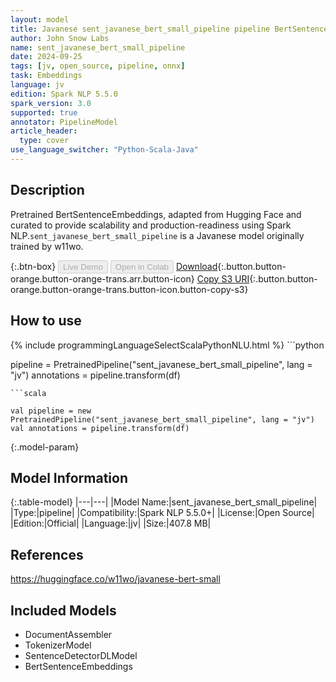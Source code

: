 ```yaml
---
layout: model
title: Javanese sent_javanese_bert_small_pipeline pipeline BertSentenceEmbeddings from w11wo
author: John Snow Labs
name: sent_javanese_bert_small_pipeline
date: 2024-09-25
tags: [jv, open_source, pipeline, onnx]
task: Embeddings
language: jv
edition: Spark NLP 5.5.0
spark_version: 3.0
supported: true
annotator: PipelineModel
article_header:
  type: cover
use_language_switcher: "Python-Scala-Java"
---
```


## Description

Pretrained BertSentenceEmbeddings, adapted from Hugging Face and curated to provide scalability and production-readiness using Spark NLP.`sent_javanese_bert_small_pipeline` is a Javanese model originally trained by w11wo.

{:.btn-box}
<button class="button button-orange" disabled>Live Demo</button>
<button class="button button-orange" disabled>Open in Colab</button>
[Download](https://s3.amazonaws.com/auxdata.johnsnowlabs.com/public/models/sent_javanese_bert_small_pipeline_jv_5.5.0_3.0_1727251567026.zip){:.button.button-orange.button-orange-trans.arr.button-icon}
[Copy S3 URI](s3://auxdata.johnsnowlabs.com/public/models/sent_javanese_bert_small_pipeline_jv_5.5.0_3.0_1727251567026.zip){:.button.button-orange.button-orange-trans.button-icon.button-copy-s3}

## How to use



<div class="tabs-box" markdown="1">
{% include programmingLanguageSelectScalaPythonNLU.html %}
```python

pipeline = PretrainedPipeline("sent_javanese_bert_small_pipeline", lang = "jv")
annotations =  pipeline.transform(df)   

```
```scala

val pipeline = new PretrainedPipeline("sent_javanese_bert_small_pipeline", lang = "jv")
val annotations = pipeline.transform(df)

```
</div>

{:.model-param}
## Model Information

{:.table-model}
|---|---|
|Model Name:|sent_javanese_bert_small_pipeline|
|Type:|pipeline|
|Compatibility:|Spark NLP 5.5.0+|
|License:|Open Source|
|Edition:|Official|
|Language:|jv|
|Size:|407.8 MB|

## References

https://huggingface.co/w11wo/javanese-bert-small

## Included Models

- DocumentAssembler
- TokenizerModel
- SentenceDetectorDLModel
- BertSentenceEmbeddings